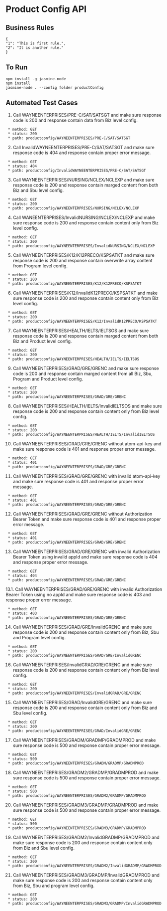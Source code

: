 # Product Config API
## Business Rules

  ```
{
  "1": "This is first rule.",
  "2": "It is another rule."
}
  ```
## To Run

  ```
  npm install -g jasmine-node
  npm install
  jasmine-node . --config folder productConfig
  ```
## Automated Test Cases
01. Call WAYNEENTERPRISES/PRE-C/SAT/SATSGT and make sure response code is 200 and response contain data from Biz level config.

 ```
  * method: GET
  * status: 200
  * path: productconfig/WAYNEENTERPRISES/PRE-C/SAT/SATSGT
 ```
02. Call InvalidWAYNEENTERPRISES/PRE-C/SAT/SATSGT and make sure response code is 404 and response contain proper error message.

 ```
  * method: GET
  * status: 404
  * path: productconfig/InvalidWAYNEENTERPRISES/PRE-C/SAT/SATSGT
 ```
03. Call WAYNEENTERPRISES/NURSING/NCLEX/NCLEXP and make sure response code is 200 and response contain marged content from both Biz and Sbu level config.

 ```
  * method: GET
  * status: 200
  * path: productconfig/WAYNEENTERPRISES/NURSING/NCLEX/NCLEXP
 ```
04. Call WANEENTERPRISES/InvalidNURSING/NCLEX/NCLEXP and make sure response code is 200 and response contain content only from Biz level config.

 ```
  * method: GET
  * status: 200
  * path: productconfig/WAYNEENTERPRISES/InvalidNURSING/NCLEX/NCLEXP
 ```
05. Call WAYNEENTERPRISES/K12/K12PRECO/KSPSATKT and make sure response code is 200 and response contain overwrite array content from Program level config.

 ```
  * method: GET
  * status: 200
  * path: productconfig/WAYNEENTERPRISES/K12/K12PRECO/KSPSATKT
 ```
06. Call WAYNEENTERPRISES/K12/InvalidK12PRECO/KSPSATKT and make sure response code is 200 and response contain content only from Biz level config.

 ```
  * method: GET
  * status: 200
  * path: productconfig/WAYNEENTERPRISES/K12/InvalidK12PRECO/KSPSATKT
 ```
07. Call WAYNEENTERPRISES/HEALTH/IELTS/IELTSOS and make sure response code is 200 and response contain marged content from both Biz and Product level config.

 ```
  * method: GET
  * status: 200
  * path: productconfig/WAYNEENTERPRISES/HEALTH/IELTS/IELTSOS
 ```
09. Call WAYNEENTERPRISES/GRAD/GRE/GRENC and make sure response code is 200 and response contain marged content from all Biz, Sbu, Program and Product level config.

 ```
  * method: GET
  * status: 200
  * path: productconfig/WAYNEENTERPRISES/GRAD/GRE/GRENC
 ```
08. Call WAYNEENTERPRISES/HEALTH/IELTS/InvalidIELTSOS and make sure response code is 200 and response contain content only from Biz level config.

 ```
  * method: GET
  * status: 200
  * path: productconfig/WAYNEENTERPRISES/HEALTH/IELTS/InvalidIELTSOS
 ```
10. Call WAYNEENTERPRISES/GRAD/GRE/GRENC without atom-api-key and make sure response code is 401 and response proper error message.

 ```
  * method: GET
  * status: 401
  * path: productconfig/WAYNEENTERPRISES/GRAD/GRE/GRENC
 ```
11. Call WAYNEENTERPRISES/GRAD/GRE/GRENC with invalid atom-api-key and make sure response code is 401 and response proper error message.

 ```
  * method: GET
  * status: 401
  * path: productconfig/WAYNEENTERPRISES/GRAD/GRE/GRENC
 ```
12. Call WAYNEENTERPRISES/GRAD/GRE/GRENC without Authorization Bearer Token and make sure response code is 401 and response proper error message.

 ```
  * method: GET
  * status: 401
  * path: productconfig/WAYNEENTERPRISES/GRAD/GRE/GRENC
 ```
13. Call WAYNEENTERPRISES/GRAD/GRE/GRENC with invalid Authorization Bearer Token using invalid appId and make sure response code is 404 and response proper error message.

 ```
  * method: GET
  * status: 404
  * path: productconfig/WAYNEENTERPRISES/GRAD/GRE/GRENC
 ```
13.1. Call WAYNEENTERPRISES/GRAD/GRE/GRENC with invalid Authorization Bearer Token using no appId and make sure response code is 403 and response proper error message.

 ```
  * method: GET
  * status: 403
  * path: productconfig/WAYNEENTERPRISES/GRAD/GRE/GRENC
 ```
14. Call WAYNEENTERPRISES/GRAD/GRE/InvalidGRENC and make sure response code is 200 and response contain content only from Biz, Sbu and Program level config.

 ```
  * method: GET
  * status: 200
  * path: productconfig/WAYNEENTERPRISES/GRAD/GRE/InvalidGRENC
 ```
16. Call WAYNEENTERPRISES/InvalidGRAD/GRE/GRENC and make sure response code is 200 and response contain content only from Biz level config.

 ```
  * method: GET
  * status: 200
  * path: productconfig/WAYNEENTERPRISES/InvalidGRAD/GRE/GRENC
 ```
15. Call WAYNEENTERPRISES/GRAD/InvalidGRE/GRENC and make sure response code is 200 and response contain content only from Biz and Sbu level config.

 ```
  * method: GET
  * status: 200
  * path: productconfig/WAYNEENTERPRISES/GRAD/InvalidGRE/GRENC
 ```
17. Call WAYNEENTERPRISES/GRADM/GRADMP/GRADMPROD and make sure response code is 500 and response contain proper error message.

 ```
  * method: GET
  * status: 500
  * path: productconfig/WAYNEENTERPRISES/GRADM/GRADMP/GRADMPROD
 ```
18. Call WAYNEENTERPRISES/GRADM2/GRADMP/GRADMPROD and make sure response code is 500 and response contain proper error message.

 ```
  * method: GET
  * status: 500
  * path: productconfig/WAYNEENTERPRISES/GRADM2/GRADMP/GRADMPROD
 ```
20. Call WAYNEENTERPRISES/GRADM3/GRADMP/GRADMPROD and make sure response code is 500 and response contain proper error message.

 ```
  * method: GET
  * status: 500
  * path: productconfig/WAYNEENTERPRISES/GRADM3/GRADMP/GRADMPROD
 ```
19. Call WAYNEENTERPRISES/GRADM2/InvalidGRADMP/GRADMPROD and make sure response code is 200 and response contain content only from Biz and Sbu level config.

 ```
  * method: GET
  * status: 200
  * path: productconfig/WAYNEENTERPRISES/GRADM2/InvalidGRADMP/GRADMPROD
 ```
21. Call WAYNEENTERPRISES/GRADM3/GRADMP/InvalidGRADMPROD and make sure response code is 200 and response contain content only from Biz, Sbu and program level config.

 ```
  * method: GET
  * status: 200
  * path: productconfig/WAYNEENTERPRISES/GRADM3/GRADMP/InvalidGRADMPROD
 ```
